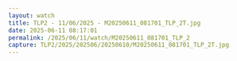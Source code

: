 ```yaml
---
layout: watch
title: TLP2 - 11/06/2025 - M20250611_081701_TLP_2T.jpg
date: 2025-06-11 08:17:01
permalink: /2025/06/11/watch/M20250611_081701_TLP_2
capture: TLP2/2025/202506/20250610/M20250611_081701_TLP_2T.jpg
---
```


